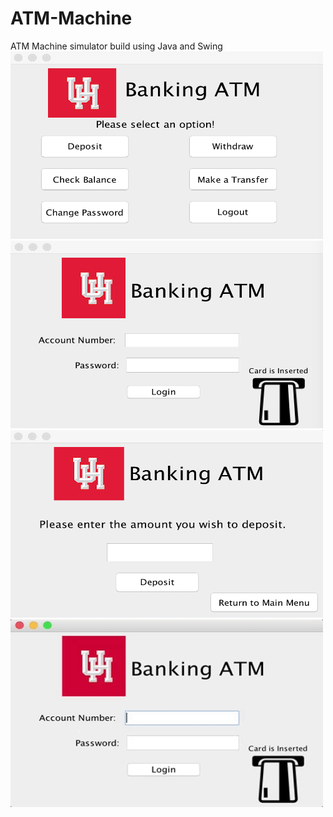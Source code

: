 # ATM-Machine
ATM Machine simulator build using Java and Swing
<br>
<img src = /Images/MainMenu.png width = "500" height = "300" />
<img src = /Images/LoginScreen.png width = "500" height = "300" />
<img src = /Images/DepositScreen.png width = "500" height = "300" />
<img src = /Images/ATM.gif width = "500" height = "300" />
